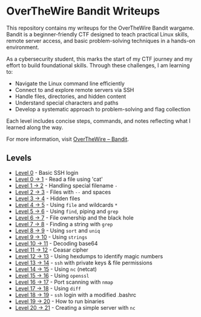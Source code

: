# OverTheWire Bandit Writeups

This repository contains my writeups for the OverTheWire Bandit wargame.  
Bandit is a beginner-friendly CTF designed to teach practical Linux skills, remote server access, and basic problem-solving techniques in a hands-on environment.

As a cybersecurity student, this marks the start of my CTF journey and my effort to build foundational skills. Through these challenges, I am learning to:

- Navigate the Linux command line efficiently
- Connect to and explore remote servers via SSH
- Handle files, directories, and hidden content
- Understand special characters and paths
- Develop a systematic approach to problem-solving and flag collection

Each level includes concise steps, commands, and notes reflecting what I learned along the way.

For more information, visit [OverTheWire – Bandit](https://overthewire.org/wargames/bandit/).


## Levels
- [Level 0](level-0.md) - Basic SSH login
- [Level 0 → 1](level-0→1.md) - Read a file using 'cat'
- [Level 1 → 2](level-1→2.md) - Handling special filename `-`
- [Level 2 → 3](level-2→3.md) - Files with `--` and spaces
- [Level 3 → 4](level-3→4.md) - Hidden files
- [Level 4 → 5](level-4→5.md) - Using `file` and wildcards `*`
- [Level 5 → 6](level-5→6.md) - Using `find`, piping and `grep`
- [Level 6 → 7](level-6→7.md) - File ownership and the black hole
- [Level 7 → 8](level-7→8.md) - Finding a string with `grep`
- [Level 8 → 9](level-8→9.md) - Using `sort` and `uniq`
- [Level 9 → 10](level-9→10.md) - Using `strings`
- [Level 10 → 11](level-10→11.md) - Decoding base64
- [Level 11 → 12](level-11→12.md) - Ceasar cipher
- [Level 12 → 13](level-12→13.md) - Using hexdumps to identify magic numbers
- [Level 13 → 14](level-13→14.md) - `ssh` with private keys & file permissions
- [Level 14 → 15](level-14→15.md) - Using `nc` (netcat)
- [Level 15 → 16](level-15→16.md) - Using `openssl`
- [Level 16 → 17](level-16→17.md) - Port scanning with `nmap`
- [Level 17 → 18](level-17→18.md) - Using `diff` 
- [Level 18 → 19](level-18→19.md) - `ssh` login with a modified .bashrc
- [Level 19 → 20](level-19→20.md) - How to run binaries
- [Level 20 → 21](level-20→21.md) - Creating a simple server with `nc`


